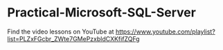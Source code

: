 # Practical-Microsoft-SQL-Server

Find the video lessons on YouTube at https://www.youtube.com/playlist?list=PLZxFGcbr_ZWte7GMePzxbldCXKfifZQFg
